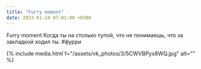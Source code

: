 ```yaml
---
title: "Furry moment"
date: 2023-01-24 07:01:00 +0300
---
```


Furry moment
Когда ты на столько тупой, что не понимаешь, что за закладкой ходил ты.
#фурри

{% include media.html f="/assets/vk_photos/3/5CWVBPyx8WQ.jpg" alt="" %}
